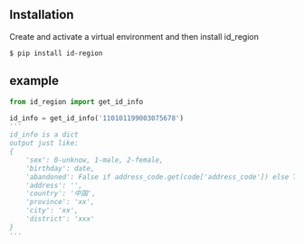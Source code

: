 ## Installation
Create and activate a virtual environment and then install id_region
```shell
$ pip install id-region
```


## example
```python
from id_region import get_id_info

id_info = get_id_info('110101199003075678')
'''
id_info is a dict
output just like:
{
    'sex': 0-unknow, 1-male, 2-female,
    'birthday': date,
    'abandoned': False if address_code.get(code['address_code']) else True,
    'address': '',
    'country': '中国',
    'province': 'xx',
    'city': 'xx',
    'district': 'xxx'
}
'''
```